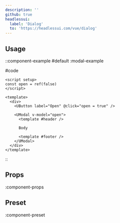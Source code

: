 ```yaml
---
description: ''
github: true
headlessui:
  label: 'Dialog'
  to: 'https://headlessui.com/vue/dialog'
---
```


## Usage

::component-example
#default
:modal-example

#code
```vue
<script setup>
const open = ref(false)
</script>

<template>
  <div>
    <UButton label="Open" @click="open = true" />

    <UModal v-model="open">
      <template #header />

      Body

      <template #footer />
    </UModal>
  </div>
</template>
```
::

## Props

:component-props

## Preset

:component-preset
